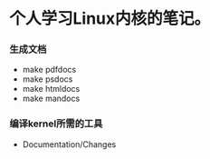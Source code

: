 # 个人学习Linux内核的笔记。


### 生成文档
*    make pdfdocs
*    make psdocs
*    make htmldocs
*    make mandocs

### 编译kernel所需的工具
*   Documentation/Changes

